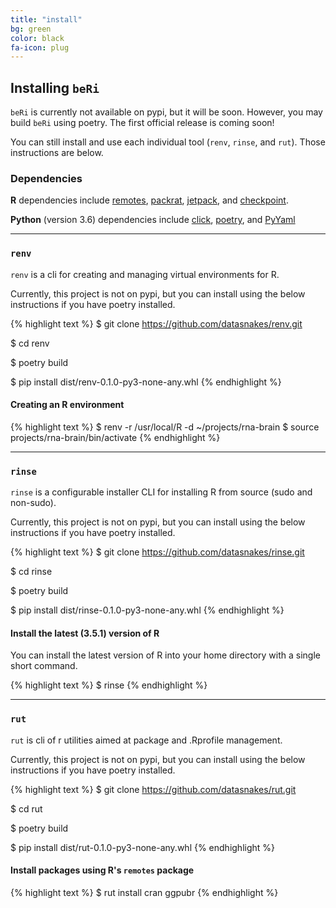 ```yaml
---
title: "install"
bg: green
color: black
fa-icon: plug
---
```


## Installing `beRi`

`beRi` is currently not available on pypi, but it will be soon. However, you may build `beRi` using poetry. The first official release is coming soon! 

You can still install and use each individual tool (`renv`, `rinse`, and `rut`). Those instructions are below.

### Dependencies

**R** dependencies include [remotes](https://github.com/r-lib/remotes), [packrat](https://github.com/rstudio/packrat), [jetpack](https://github.com/datasnakes/jetpack), and [checkpoint](https://github.com/RevolutionAnalytics/checkpoint).

**Python** (version 3.6) dependencies include [click](https://github.com/pallets/click), [poetry](https://github.com/sdispater/poetry), and [PyYaml](http://pyyaml.org/wiki/PyYAMLDocumentation)

-------------------------

### `renv`

`renv` is a cli for creating and managing virtual environments for R.

Currently, this project is not on pypi, but you can install using the below
instructions if you have poetry installed.

{% highlight text %}
$ git clone https://github.com/datasnakes/renv.git  

$ cd renv  

$ poetry build  

$ pip install dist/renv-0.1.0-py3-none-any.whl
{% endhighlight %}

#### Creating an R environment

{% highlight text %}
$ renv -r /usr/local/R -d ~/projects/rna-brain
$ source projects/rna-brain/bin/activate
{% endhighlight %}

-------------------------

### `rinse`

`rinse` is a configurable installer CLI for installing R from source (sudo and non-sudo).

Currently, this project is not on pypi, but you can install using the below
instructions if you have poetry installed.

{% highlight text %}
$ git clone https://github.com/datasnakes/rinse.git  

$ cd rinse  

$ poetry build  

$ pip install dist/rinse-0.1.0-py3-none-any.whl
{% endhighlight %}

#### Install the latest (3.5.1) version of R

You can install the latest version of R into your home directory with a single short command.

{% highlight text %}
$ rinse
{% endhighlight %}

-------------------------

### `rut`

`rut` is cli of r utilities aimed at package and .Rprofile management.

Currently, this project is not on pypi, but you can install using the below
instructions if you have poetry installed.

{% highlight text %}
$ git clone https://github.com/datasnakes/rut.git  

$ cd rut  

$ poetry build  

$ pip install dist/rut-0.1.0-py3-none-any.whl
{% endhighlight %}

#### Install packages using R's `remotes` package

{% highlight text %}
$ rut install cran ggpubr
{% endhighlight %}

